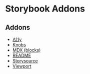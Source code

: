 # Storybook Addons

## Addons

- [A11y](https://github.com/storybookjs/storybook/tree/next/addons/a11y)
- [Knobs](https://www.npmjs.com/package/@storybook/addon-knobs)
- [MDX (blocks)](https://github.com/storybookjs/storybook/blob/master/addons/docs/docs/mdx.md)
- [README](https://github.com/tuchk4/storybook-readme)
- [Storysource](https://github.com/storybookjs/storybook/tree/master/addons/storysource)
- [Viewport](https://github.com/storybookjs/storybook/tree/master/addons/viewport)

<!--
https://storybook.js.org/addons/storybook-zeplin
https://github.com/tonai/storybook-addon-themes
https://github.com/hipstersmoothie/storybook-dark-mode
-->
